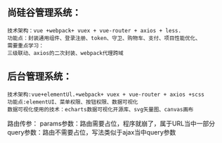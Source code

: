 ## 尚硅谷管理系统：
	技术架构：vue +webpack+ vuex + vue-router + axios + less.					
	功能点：封装通用组件、登录注册、token、守卫、购物车、支付、项目性能优化、
	需要重点学习：
	三级联动、axios的二次封装、webpack代理跨域

## 后台管理系统：
	技术架构:vue+elementUl.+webpack+ vuex + vue-router + axios +scss
	功能点:elementUI、菜单权限、按钮权限、数据可视化
	数据可视化使用的技术：echarts数据可视化开源库、svg矢量图、canvas画布

路由传参：
params参数：路由需要占位，程序就崩了，属于URL当中一部分
query参数：路由不需要占位，写法类似于ajax当中query参数